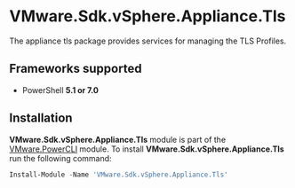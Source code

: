# VMware.Sdk.vSphere.Appliance.Tls

The appliance tls package provides services for managing the TLS Profiles.

<a name="frameworks-supported"></a>
## Frameworks supported
- PowerShell **5.1 or 7.0**

<a name="installation"></a>
## Installation

**VMware.Sdk.vSphere.Appliance.Tls** module is part of the [VMware.PowerCLI](https://www.powershellgallery.com/packages/VMware.PowerCLI) module. To install **VMware.Sdk.vSphere.Appliance.Tls** run the following command:

```powershell
Install-Module -Name 'VMware.Sdk.vSphere.Appliance.Tls'
```
